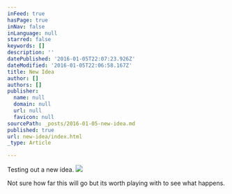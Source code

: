 ```yaml
---
inFeed: true
hasPage: true
inNav: false
inLanguage: null
starred: false
keywords: []
description: ''
datePublished: '2016-01-05T22:07:23.926Z'
dateModified: '2016-01-05T22:06:58.167Z'
title: New Idea
author: []
authors: []
publisher:
  name: null
  domain: null
  url: null
  favicon: null
sourcePath: _posts/2016-01-05-new-idea.md
published: true
url: new-idea/index.html
_type: Article

---
```

Testing out a new idea.
![](https://the-grid-user-content.s3-us-west-2.amazonaws.com/8ca082fb-b3c1-4eff-827b-8ac8760c71bf.png)

Not sure how far this will go but its worth playing with to see what happens.